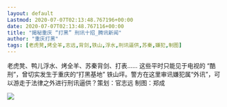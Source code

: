 ```yaml
---
layout: default
Lastmod: 2020-07-07T02:13:48.767196+00:00
date: 2020-07-07T02:13:48.767116+00:00
title: "揭秘重庆 “打黑” 刑讯十招_腾讯新闻"
author: "重庆打黑"
tags: [老虎凳,烤全羊,志远,背剑,铁山,浮水,刑讯逼供,苏秦,嫌犯,制图]
---
```


老虎凳、鸭儿浮水、烤全羊、苏秦背剑、打表…… 这些平时只能见于电视的 “酷刑”，曾切实发生于重庆的“打黑基地” 铁山坪。警方在这里审讯嫌犯属“外讯”，可以游走于法律之外进行刑讯逼供？策划：官志远 制图：郑成

![](https://images.weserv.nl/?url=https%3A//mat1.gtimg.com/news/newspedia/kuxing.png)

